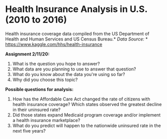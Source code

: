 # Health Insurance Analysis in U.S. (2010 to 2016)

Health insurance coverage data compiled from the US Department of Health and Human Services and US Census Bureau.* *Data Source:* * https://www.kaggle.com/hhs/health-insurance

**Assignment 2/11/20:**
1. What is the question you hope to answer?
2. What data are you planning to use to answer that question?
3. What do you know about the data you're using so far?
4. Why did you choose this topic?

**Possible questions for analysis:**
1. How has the Affordable Care Act changed the rate of citizens with health insurance coverage? Which states observed the greatest decline in their uninsured rate?
2. Did those states expand Medicaid program coverage and/or implement a health insurance marketplace?
3. What do you predict will happen to the nationwide uninsured rate in the next five years?
